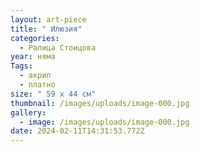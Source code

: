 ```yaml
---
layout: art-piece
title: " Илюзия"
categories:
  - Ралица Стоицова
year: няма
Tags:
  - акрил
  - платно
size: " 59 х 44 см"
thumbnail: /images/uploads/image-000.jpg
gallery:
  - image: /images/uploads/image-000.jpg
date: 2024-02-11T14:31:53.772Z
---
```

